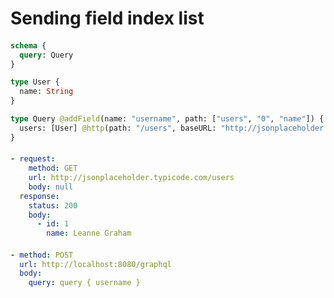 # Sending field index list

####
```graphql @server
schema {
  query: Query
}

type User {
  name: String
}

type Query @addField(name: "username", path: ["users", "0", "name"]) {
  users: [User] @http(path: "/users", baseURL: "http://jsonplaceholder.typicode.com")
}
```

####
```yml @mock
- request:
    method: GET
    url: http://jsonplaceholder.typicode.com/users
    body: null
  response:
    status: 200
    body:
      - id: 1
        name: Leanne Graham
```

####
```yml @assert
- method: POST
  url: http://localhost:8080/graphql
  body:
    query: query { username }
```
